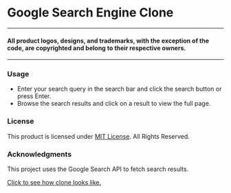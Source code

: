 # Google Search Engine Clone

---
#### All product logos, designs, and trademarks, with the exception of the code, are copyrighted and belong to their respective owners.
---
### Usage
* Enter your search query in the search bar and click the search button or press Enter.
* Browse the search results and click on a result to view the full page.
### License
This product is licensed under [MIT License](License.txt). All Rights Reserved.

### Acknowledgments
This project uses the Google Search API to fetch search results.

[Click to see how clone looks like.](/img/screenshot/google-search-engine-clone.png)



